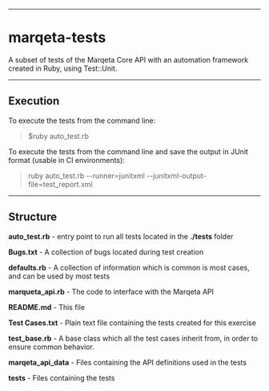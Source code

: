 ***

# marqeta-tests

A subset of tests of the Marqeta Core API with an automation framework created in Ruby, using Test::Unit.

***

## Execution

To execute the tests from the command line:

> $ruby auto_test.rb

To execute the tests from the command line and save the output in JUnit format (usable in CI environments):

> ruby auto_test.rb --runner=junitxml --junitxml-output-file=test_report.xml

***

## Structure

**auto_test.rb** - entry point to run all tests located in the **./tests** folder

**Bugs.txt** - A collection of bugs located during test creation

**defaults.rb** - A collection of information which is common is most cases, and can be used by most tests

**marqueta_api.rb** - The code to interface with the Marqeta API

**README.md** - This file

**Test Cases.txt** - Plain text file containing the tests created for this exercise

**test_base.rb** - A base class which all the test cases inherit from, in order to ensure common behavior.

**marqeta_api_data** - Files containing the API definitions used in the tests

**tests** - Files containing the tests

